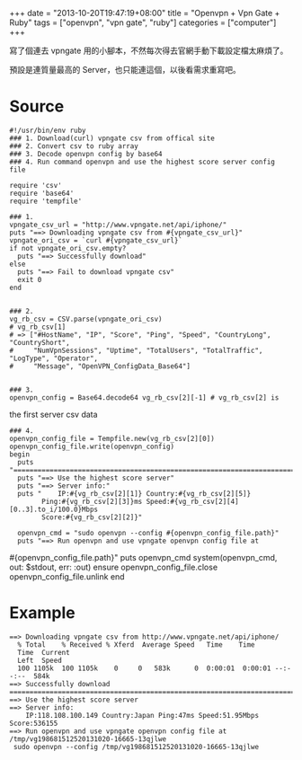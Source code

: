 +++
date = "2013-10-20T19:47:19+08:00"
title = "Openvpn + Vpn Gate + Ruby"
tags = ["openvpn", "vpn gate", "ruby"]
categories = ["computer"]
+++

寫了個連去 vpngate 用的小腳本，不然每次得去官網手動下載設定檔太麻煩了。

預設是連質量最高的 Server，也只能連這個，以後看需求重寫吧。

# Source<a id="sec-1" name="sec-1"></a>
<!--more-->

    #!/usr/bin/env ruby
    ### 1. Download(curl) vpngate csv from offical site
    ### 2. Convert csv to ruby array
    ### 3. Decode openvpn config by base64
    ### 4. Run command openvpn and use the highest score server config file
    
    require 'csv'
    require 'base64'
    require 'tempfile'
    
    ### 1.
    vpngate_csv_url = "http://www.vpngate.net/api/iphone/"
    puts "==> Downloading vpngate csv from #{vpngate_csv_url}"
    vpngate_ori_csv = `curl #{vpngate_csv_url}`
    if not vpngate_ori_csv.empty?
      puts "==> Successfully download"
    else
      puts "==> Fail to download vpngate csv"
      exit 0
    end
    
    
    ### 2.
    vg_rb_csv = CSV.parse(vpngate_ori_csv)
    # vg_rb_csv[1]
    # => ["#HostName", "IP", "Score", "Ping", "Speed", "CountryLong", "CountryShort",
    #     "NumVpnSessions", "Uptime", "TotalUsers", "TotalTraffic", "LogType", "Operator",
    #     "Message", "OpenVPN_ConfigData_Base64"]
    
    
    ### 3.
    openvpn_config = Base64.decode64 vg_rb_csv[2][-1] # vg_rb_csv[2] is
the first server csv data
    
    
    ### 4.
    openvpn_config_file = Tempfile.new(vg_rb_csv[2][0])
    openvpn_config_file.write(openvpn_config)
    begin
      puts "========================================================================"
      puts "==> Use the highest score server"
      puts "==> Server info:"
      puts "    IP:#{vg_rb_csv[2][1]} Country:#{vg_rb_csv[2][5]}
            Ping:#{vg_rb_csv[2][3]}ms Speed:#{vg_rb_csv[2][4][0..3].to_i/100.0}Mbps
            Score:#{vg_rb_csv[2][2]}"
    
      openvpn_cmd = "sudo openvpn --config #{openvpn_config_file.path}"
      puts "==> Run openvpn and use vpngate openvpn config file at
#{openvpn_config_file.path}"
      puts openvpn_cmd
      system(openvpn_cmd, out: $stdout, err: :out)
    ensure
      openvpn_config_file.close
      openvpn_config_file.unlink
    end

# Example<a id="sec-2" name="sec-2"></a>

    ==> Downloading vpngate csv from http://www.vpngate.net/api/iphone/
      % Total    % Received % Xferd  Average Speed   Time    Time
      Time  Current
      Left  Speed
      100 1105k  100 1105k    0     0   583k      0  0:00:01  0:00:01 --:--:--  584k
    ==> Successfully download
    ========================================================================
    ==> Use the highest score server
    ==> Server info:
        IP:118.108.100.149 Country:Japan Ping:47ms Speed:51.95Mbps
    Score:536155
    ==> Run openvpn and use vpngate openvpn config file at
    /tmp/vg198681512520131020-16665-13qjlwe
     sudo openvpn --config /tmp/vg198681512520131020-16665-13qjlwe

